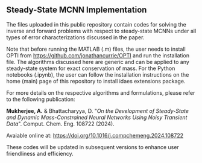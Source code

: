 ## Steady-State MCNN Implementation

The files uploaded in this public repository contain codes for solving the inverse and forward problems with respect to steady-state MCNNs under all types 
of error characterizations discussed in the paper. 

Note that before running the MATLAB (.m) files, the user needs to install OPTI from https://github.com/jonathancurrie/OPTI and run the installation file. The algorithms
discussed here are generic and can be applied to any steady-state system for exact conservation of mass. For the Python notebooks (.ipynb), the user can follow the installation
instructions on the home (main) page of this repository to install idaes extensions package. 

For more details on the respective algorithms and formulations, please refer to the following publication:

**Mukherjee, A.** & Bhattacharyya, D. "*On the Development of Steady-State and Dynamic Mass-Constrained Neural Networks Using Noisy Transient Data*". Comput. Chem. Eng. 108722 (2024).

Avaiable online at: https://doi.org/10.1016/j.compchemeng.2024.108722

These codes will be updated in subsequent versions to enhance user friendliness and efficiency. 

